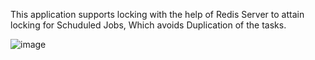 This application supports locking with the help of Redis Server to attain locking for Schuduled Jobs, Which avoids Duplication of the tasks.


![image](https://github.com/Amaljeevs/scheduler-job-service/assets/85802462/4219b3ff-abf6-4c27-b07d-a4b159056210)
